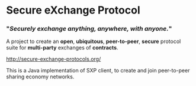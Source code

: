 # Secure eXchange Protocol

### "*Securely exchange anything, anywhere, with anyone.*"

A project to create an **open**, **ubiquitous**, **peer-to-peer**, **secure** protocol suite for **multi-party** exchanges of **contracts**.

<http://secure-exchange-protocols.org/>

This is a Java implementation of SXP client, to create and join peer-to-peer sharing economy networks.

